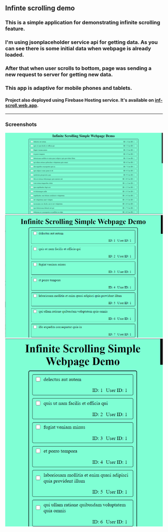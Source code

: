 ## Infinte scrolling demo

### This is a simple application for demonstrating infinite scrolling feature.
### I'm using jsonplaceholder service api for getting data. As you can see there is some initial data when webpage is already loaded. 
### After that when user scrolls to bottom, page was sending a new request to server for getting new data.
### This app is adaptive for mobile phones and tablets.

#### Project also deployed using Firebase Hosting service. It's available on [inf-scroll.web.app](https://inf-scroll.web.app/).

---
### Screenshots
![Screenshot 1](https://github.com/Arman0701/Infinite-scrolling-simple-webpage-demo/blob/main/src/assets/screenshots/1.png)
![Screenshot 2](https://github.com/Arman0701/Infinite-scrolling-simple-webpage-demo/blob/main/src/assets/screenshots/2.png)
![Screenshot 3](https://github.com/Arman0701/Infinite-scrolling-simple-webpage-demo/blob/main/src/assets/screenshots/3.png)

